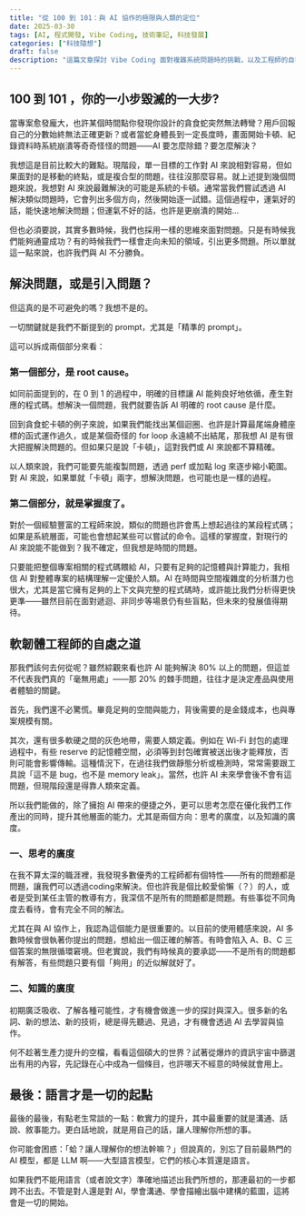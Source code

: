 ```yaml
---
title: "從 100 到 101：與 AI 協作的極限與人類的定位"
date: 2025-03-30
tags: [AI, 程式開發, Vibe Coding, 技術筆記, 科技發展]
categories: ["科技隨想"]
draft: false
description: "這篇文章探討 Vibe Coding 面對複雜系統問題時的挑戰，以及工程師的自我定位與轉型契機。"
---
```


## 100 到 101 ，你的一小步毀滅的一大步?

當專案愈發龐大，也許某個時間點你發現你設計的貪食蛇突然無法轉彎？用戶回報自己的分數始終無法正確更新？或者當蛇身體長到一定長度時，畫面開始卡頓、紀錄資料時系統崩潰等奇奇怪怪的問題——AI 要怎麼除錯？要怎麼解決？

我想這是目前比較大的難點。現階段，單一目標的工作對 AI 來說相對容易，但如果面對的是移動的終點，或是複合型的問題，往往沒那麼容易。就上述提到幾個問題來說，我想對 AI 來說最難解決的可能是系統的卡頓。通常當我們嘗試透過 AI 解決類似問題時，它會列出多個方向，然後開始逐一試錯。這個過程中，運氣好的話，能快速地解決問題；但運氣不好的話，也許是更崩潰的開始...

但也必須要說，其實多數時候，我們也採用一樣的思維來面對問題。只是有時候我們能夠通靈成功？有的時候我們一樣會走向未知的領域，引出更多問題。所以單就這一點來說，也許我們與 AI 不分勝負。

## 解決問題，或是引入問題？

但這真的是不可避免的嗎？我想不是的。

一切關鍵就是我們不斷提到的 prompt，尤其是「精準的 prompt」。

這可以拆成兩個部分來看：

### 第一個部分，是 root cause。

如同前面提到的，在 0 到 1 的過程中，明確的目標讓 AI 能夠良好地依循，產生對應的程式碼。想解決一個問題，我們就要告訴 AI 明確的 root cause 是什麼。

回到貪食蛇卡頓的例子來說，如果我們能找出某個迴圈、也許是計算最尾端身體座標的函式運作過久，或是某個奇怪的 for loop 永遠繞不出結尾，那我想 AI 是有很大把握解決問題的。但如果只是說「卡頓」，這對我們或 AI 來說都不算精確。

以人類來說，我們可能要先能複製問題，透過 perf 或加點 log 來逐步縮小範圍。對 AI 來說，如果單就「卡頓」兩字，想解決問題，也可能也是一樣的過程。

### 第二個部分，就是掌握度了。

對於一個經驗豐富的工程師來說，類似的問題也許會馬上想起過往的某段程式碼；如果是系統層面，可能也會想起某些可以嘗試的命令。這樣的掌握度，對現行的 AI 來說能不能做到？我不確定，但我想是時間的問題。

只要能把整個專案相關的程式碼餵給 AI，只要有足夠的記憶體與計算能力，我相信 AI 對整體專案的結構理解一定優於人類。AI 在時間與空間複雜度的分析潛力也很大，尤其是當它擁有足夠的上下文與完整的程式碼時，或許能比我們分析得更快更準——雖然目前在面對遞迴、非同步等場景仍有些盲點，但未來的發展值得期待。

## 軟韌體工程師的自處之道

那我們該何去何從呢？雖然綜觀來看也許 AI 能夠解決 80% 以上的問題，但這並不代表我們真的「毫無用處」——那 20% 的棘手問題，往往才是決定產品與使用者體驗的關鍵。

首先，我們還不必驚慌。畢竟足夠的空間與能力，背後需要的是金錢成本，也與專案規模有關。

其次，還有很多軟硬之間的灰色地帶，需要人類定義。例如在 Wi-Fi 封包的處理過程中，有些 reserve 的記憶體空間，必須等到封包確實被送出後才能釋放，否則可能會影響傳輸。這種情況下，在過往我們做靜態分析或檢測時，常常需要跟工具說「這不是 bug，也不是 memory leak」。當然，也許 AI 未來學會後不會有這問題，但現階段還是得靠人類來定義。

所以我們能做的，除了擁抱 AI 帶來的便捷之外，更可以思考怎麼在優化我們工作產出的同時，提升其他層面的能力。尤其是兩個方向：思考的廣度，以及知識的廣度。

### 一、思考的廣度

在我不算太深的職涯裡，我發現多數優秀的工程師都有個特性——所有的問題都是問題，讓我們可以透過coding來解決。但也許我是個比較愛偷懶（？）的人，或者是受到某任主管的教導有方，我深信不是所有的問題都是問題。有些事從不同角度去看待，會有完全不同的解法。

尤其在與 AI 協作上，我認為這個能力是很重要的。以目前的使用體感來說，AI 多數時候會很執著你提出的問題，想給出一個正確的解答。有時會陷入 A、B、C 三個答案的無限循環窘境。但老實說，我們有時候真的要承認——不是所有的問題都有解答，有些問題只要有個「夠用」的近似解就好了。

### 二、知識的廣度

初期廣泛吸收、了解各種可能性，才有機會做進一步的探討與深入。很多新的名詞、新的想法、新的技術，總是得先聽過、見過，才有機會透過 AI 去學習與協作。

何不趁著生產力提升的空檔，看看這個碩大的世界？試著從爆炸的資訊宇宙中篩選出有用的內容，先記錄在心中成為一個條目，也許哪天不經意的時候就會用上。

## 最後：語言才是一切的起點

最後的最後，有點老生常談的一點：軟實力的提升，其中最重要的就是溝通、話說、敘事能力。更白話地說，就是用自己的話，讓人理解你所想的事。

你可能會困惑：「蛤？讓人理解你的想法幹嘛？」但說真的，別忘了目前最熱門的 AI 模型，都是 LLM 啊——大型語言模型，它們的核心本質還是語言。

如果我們不能用語言（或者說文字）準確地描述出我們所想的，那連最初的一步都跨不出去。不管是對人還是對 AI，學會溝通、學會描繪出腦中建構的藍圖，這將會是一切的開始。
